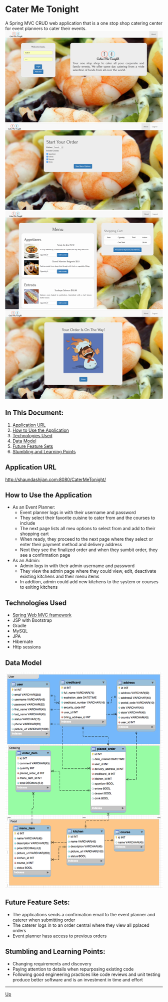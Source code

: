 # Cater Me Tonight
A Spring MVC CRUD web application that is a one stop shop catering center for event planners to cater their events.
![alt text](website.png "CaterMeTonight")
![alt text](start-order.png "Start Order")
![alt text](menu.png "Menu")
![alt text](confirmation.png "Confirmation")

## In This Document:
1. [Application URL](#application-url)
2. [How to Use the Application](#how-to-use-the-application)
3. [Technologies Used](#technologies-used)
4. [Data Model](#data-model)
5. [Future Feature Sets](#future-feature-sets)
6. [Stumbling and Learning Points](#stumbling-and-learning-points)

## Application URL
http://shaundashjian.com:8080/CaterMeTonight/

## How to Use the Application
* As an Event Planner:
  * Event planner logs in with their username and password
  * They select their favorite cuisine to cater from and the courses to include
  * The next page lists all meu options to select from and add to their shopping cart 
  * When ready, they proceed to the next page where they select or enter their payment method and delivery address
  * Next they see the finalized order and when they sumbit order, they see a confirmation page
* As an Admin:
  * Admin logs in with their admin username and password
  * They view the admin page where they could view, edit, deactivate existing kitchens and their menu items
  * In addtion, admin could add new kitchens to the system or courses to exiting kitchens


## Technologies Used
  * [Spring Web MVC framework](https://docs.spring.io/spring/docs/current/spring-framework-reference/html/mvc.html)
  * JSP with Bootstrap
  * Gradle
  * MySQL
  * JPA 
  * Hibernate
  * Http sessions
  
  
## Data Model
![alt text](data-model.png "Data Model")

## Future Feature Sets:
  * The applications sends a confirmation email to the event planner and caterer when submitting order
  * The caterer logs in to an order central where they view all pplaced orders
  * Event planner hass access to previous orders
  
## Stumbling and Learning Points:
  * Changing requirements and discovery
  * Paying attention to details when repurposing existing code
  * Following good engineering practices like code reviews and unit testing produce better software and is an investment in time and effort
  <hr>

[Up](README.md)
